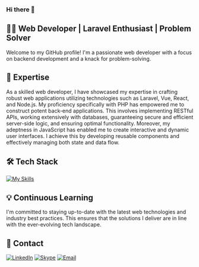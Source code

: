 ### Hi there 👋
## 👨‍💻 Web Developer | Laravel Enthusiast | Problem Solver
Welcome to my GitHub profile! I'm a passionate web developer with a focus on backend development and a knack for problem-solving.

## 🚀 Expertise
As a skilled web developer, I have showcased my expertise in crafting robust web applications utilizing technologies such as Laravel, Vue, React, and Node.js. My proficiency specifically with PHP has empowered me to construct potent back-end applications. This involves implementing RESTful APIs, working extensively with databases, guaranteeing secure and efficient server-side logic, and ensuring optimal functionality. Moreover, my adeptness in JavaScript has enabled me to create interactive and dynamic user interfaces. I achieve this by developing reusable components and effectively managing both state and data flow.

## 🛠️ Tech Stack
[![My Skills](https://skillicons.dev/icons?i=php,js,html,css,laravel,nodejs,react,vue,jquery,bootstrap,mysql,mongodb,graphql,git,github,gitlab,regex)](https://skillicons.dev)

## 💡 Continuous Learning
I'm committed to staying up-to-date with the latest web technologies and industry best practices. This ensures that the solutions I deliver are in line with the ever-evolving tech landscape.

## 📧 Contact
[![LinkedIn](https://img.shields.io/badge/LinkedIn-Profile-blue)](https://www.linkedin.com/in/jerico-tilacas-57896218b)
[![Skype](https://img.shields.io/badge/Skype-Chat-blue?logo=skype)](skype:https://join.skype.com/invite/dI21hhr3ZaQC)
[![Email](https://img.shields.io/badge/Email-Contact%20Me-red?logo=email)](mailto:jerichotilacas.com)
